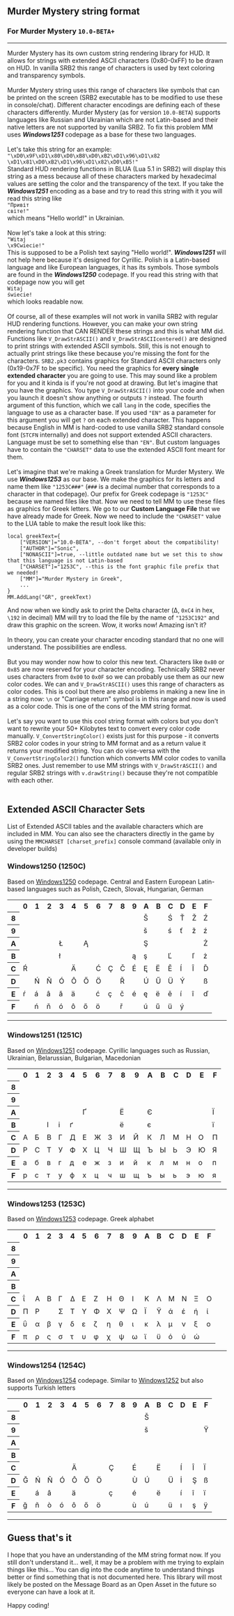 ## Murder Mystery string format
### For Murder Mystery `10.0-BETA+`
---
Murder Mystery has its own custom string rendering library for HUD. It allows for strings with extended ASCII characters (0x80-0xFF) to be drawn on HUD. In vanilla SRB2 this range of characters is used by text coloring and transparency symbols.
<br><br>
Murder Mystery string uses this range of characters like symbols that can be printed on the screen (SRB2 executable has to be modified to use these in console/chat). Different character encodings are defining each of these characters differently. Murder Mystery (as for version `10.0-BETA`) supports languages like Russian and Ukrainian which are not Latin-based and their native letters are not supported by vanilla SRB2. To fix this problem MM uses ***Windows1251*** codepage as a base for these two languages.
<br><br>
Let's take this string for an example:<br>
<code>"\xD0\x9F\xD1\x80\xD0\xB8\xD0\xB2\xD1\x96\xD1\x82 \xD1\x81\xD0\xB2\xD1\x96\xD1\x82\xD0\xB5!"</code><br>
Standard HUD rendering functions in BLUA (Lua 5.1 in SRB2) will display this string as a mess because all of these characters marked by hexadecimal values are setting the color and the transparency of the text. If you take the ***Windows1251*** encoding as a base and try to read this string with it you will read this string like<br>
<code>"Привіт світе!"</code><br>
which means "Hello world!" in Ukrainian.
<br><br>
Now let's take a look at this string:<br>
<code>"Witaj \x9Cwiecie!"</code><br>
This is supposed to be a Polish text saying "Hello world!". ***Windows1251*** will not help here because it's designed for Cyrillic. Polish is a Latin-based language and like European languages, it has its symbols. Those symbols are found in the ***Windows1250*** codepage. If you read this string with that codepage now you will get<br>
<code>Witaj świecie!</code><br>
which looks readable now.
<br><br>
Of course, all of these examples will not work in vanilla SRB2 with regular HUD rendering functions. However, you can make your own string rendering function that CAN RENDER these strings and this is what MM did. Functions like <code>V_DrawStrASCII()</code> and <code>V_DrawStrASCIIcentered()</code> are designed to print strings with extended ASCII symbols. Still, this is not enough to actually print strings like these because you're missing the font for the characters. `SRB2.pk3` contains graphics for Standard ASCII characters only (0x19-0x7F to be specific). You need the graphics for **every single extended character** you are going to use. This may sound like a problem for you and it kinda is if you're not good at drawing. But let's imagine that you have the graphics. You type <code>V_DrawStrASCII()</code> into your code and when you launch it doesn't show anything or outputs `?` instead. The fourth argument of this function, which we call `lang` in the code, specifies the language to use as a character base. If you used `"EN"` as a parameter for this argument you will get `?` on each extended character. This happens because English in MM is hard-coded to use vanilla SRB2 standard console font (`STCFN` internally) and does not support extended ASCII characters. Language must be set to something else than `"EN"`. But custom languages have to contain the `"CHARSET"` data to use the extended ASCII font meant for them.<br><br>
Let's imagine that we're making a Greek translation for Murder Mystery. We use ***Windows1253*** as our base. We make the graphics for its letters and name them like `"1253C###"` (`###` is a decimal number that corresponds to a character in that codepage). Our prefix for Greek codepage is `"1253C"` because we named files like that. Now we need to tell MM to use these files as graphics for Greek letters. We go to our **Custom Language File** that we have already made for Greek. Now we need to include the `"CHARSET"` value to the LUA table to make the result look like this:

    local greekText={
        ["VERSION"]="10.0-BETA", --don't forget about the compatibility!
        ["AUTHOR"]="Sonic",
        ["NONASCII"]=true, --little outdated name but we set this to show that this language is not Latin-based
        ["CHARSET"]="1253C", --this is the font graphic file prefix that we needed!
        ["MM"]="Murder Mystery in Greek",
        ...
    }
    MM.AddLang("GR", greekText)

And now when we kindly ask to print the Delta character (Δ, `0xC4` in hex, `\192` in decimal) MM will try to load the file by the name of `"1253C192"` and draw this graphic on the screen. Wow, it works now! Amazing isn't it?
<br><br>
In theory, you can create your character encoding standard that no one will understand. The possibilities are endless.
<br><br>
But you may wonder now how to color this new text. Characters like `0x80` or `0x85` are now reserved for your character encoding. Technically SRB2 never uses characters from `0x00` to `0x0F` so we can probably use them as our new color codes. We can and <code>V_DrawStrASCII()</code> uses this range of characters as color codes. This is cool but there are also problems in making a new line in a string now: `\n` or "Carriage return" symbol is in this range and now is used as a color code. This is one of the cons of the MM string format.
<br><br>
Let's say you want to use this cool string format with colors but you don't want to rewrite your 50+ Kilobytes text to convert every color code manually. <code>V_ConvertStringColor()</code> exists just for this purpose - it converts SRB2 color codes in your string to MM format and as a return value it returns your modified string. You can do vise-versa with the <code>V_ConvertStringColor2()</code> function which converts MM color codes to vanilla SRB2 ones. Just remember to use MM strings with <code>V_DrawStrASCII()</code> and regular SRB2 strings with <code>v.drawString()</code> because they're not compatible with each other.
<br><br>

## Extended ASCII Character Sets
List of Extended ASCII tables and the available characters which are included in MM. You can also see the characters directly in the game by using the `MMCHARSET [charset_prefix]` console command (available only in developer builds)
### Windows1250 (1250C)
Based on [Windows1250](https://wikipedia.org/wiki/Windows-1250) codepage.
Central and Eastern European Latin-based languages such as Polish, Czech, Slovak, Hungarian, German
<table>
    <tr>
        <th></th><th>0</th><th>1</th><th>2</th><th>3</th><th>4</th><th>5</th><th>6</th><th>7</th><th>8</th><th>9</th><th>A</th><th>B</th><th>C</th><th>D</th><th>E</th><th>F</th>
    </tr>
    <tr>
        <th>8</th><td></td><td></td><td></td><td></td><td></td><td></td><td></td><td></td><td></td><td></td><td>Š</td><td></td><td>Ś</td><td>Ť</td><td>Ž</td><td>Ź</td>
    </tr>
    <tr>
        <th>9</th><td></td><td></td><td></td><td></td><td></td><td></td><td></td><td></td><td></td><td></td><td>š</td><td></td><td>ś</td><td>ť</td><td>ž</td><td>ź</td>
    </tr>
    <tr>
        <th>A</th><td></td><td></td><td></td><td>Ł</td><td></td><td>Ą</td><td></td><td></td><td></td><td></td><td>Ş</td><td></td><td></td><td></td><td></td><td>Ż</td>
    </tr>
    <tr>
        <th>B</th><td></td><td></td><td></td><td>ł</td><td></td><td></td><td></td><td></td><td></td><td>ą</td><td>ş</td><td></td><td>Ľ</td><td></td><td>ľ</td><td>ż</td>
    </tr>
    <tr>
        <th>C</th><td>Ŕ</td><td></th><td></th><td></th><td>Ä</th><td></th><td>Ć</td><td>Ç</td><td>Č</td><td>É</td><td>Ę</td><td>Ë</td><td>Ě</td><td>Í</td><td>Î</td><td>Ď</td>
    </tr>
    <tr>
        <th>D</th><td></td><td>Ń</td><td>Ň</td><td>Ó</td><td>Ô</td><td>Ő</td><td>Ö</td><td></td><td>Ř</td><td></td><td>Ú</td><td>Ű</td><td>Ü</td><td>Ý</td><td></td><td>ß</td>
    </tr>
    <tr>
        <th>E</th><td>ŕ</td><td>á</td><td>â</td><td>ă</td><td>ä</td><td></td><td>ć</td><td>ç</td><td>č</td><td>é</td><td>ę</td><td>ë</td><td>ě</td><td>í</td><td>î</td><td>ď</td>
    </tr>
    <tr>
        <th>F</th><td></td><td>ń</td><td>ň</td><td>ó</td><td>ô</td><td>ő</td><td>ö</td><td></td><td>ř</td><td></td><td>ú</td><td>ű</td><td>ü</td><td>ý</td><td></td><td></td>
    </tr>
</table>

<hr>

### Windows1251 (1251C)
Based on [Windows1251](https://wikipedia.org/wiki/Windows-1251) codepage.
Cyrillic languages such as Russian, Ukrainian, Belarussian, Bulgarian, Macedonian
<table>
    <tr>
        <th></th><th>0</th><th>1</th><th>2</th><th>3</th><th>4</th><th>5</th><th>6</th><th>7</th><th>8</th><th>9</th><th>A</th><th>B</th><th>C</th><th>D</th><th>E</th><th>F</th>
    </tr>
    <tr>
        <th>8</th><td></td><td></td><td></td><td></td><td></td><td></td><td></td><td></td><td></td><td></td><td></td><td></td><td></td><td></td><td></td><td></td>
    </tr>
    <tr>
        <th>9</th><td></td><td></td><td></td><td></td><td></td><td></td><td></td><td></td><td></td><td></td><td></td><td></td><td></td><td></td><td></td><td></td>
    </tr>
    <tr>
        <th>A</th><td></td><td></td><td></td><td></td><td></td><td>Ґ</td><td></td><td></td><td>Ё</td><td></td><td>Є</td><td></td><td></td><td></td><td></td><td>Ї</td>
    </tr>
    <tr>
        <th>B</th><td></td><td></td><td>І</td><td>і</td><td>ґ</td><td></td><td></td><td></td><td>ё</td><td></td><td>є</td><td></td><td></td><td></td><td></td><td>ї</td>
    </tr>
    <tr>
        <th>C</th><td>А</td><td>Б</th><td>В</th><td>Г</th><td>Д</th><td>Е</th><td>Ж</td><td>З</td><td>И</td><td>Й</td><td>К</td><td>Л</td><td>М</td><td>Н</td><td>О</td><td>П</td>
    </tr>
    <tr>
        <th>D</th><td>Р</td><td>С</td><td>Т</td><td>У</td><td>Ф</td><td>Х</td><td>Ц</td><td>Ч</td><td>Ш</td><td>Щ</td><td>Ъ</td><td>Ы</td><td>Ь</td><td>Э</td><td>Ю</td><td>Я</td>
    </tr>
    <tr>
        <th>E</th><td>а</td><td>б</td><td>в</td><td>г</td><td>д</td><td>е</td><td>ж</td><td>з</td><td>и</td><td>й</td><td>к</td><td>л</td><td>м</td><td>н</td><td>о</td><td>п</td>
    </tr>
    <tr>
        <th>F</th><td>р</td><td>с</td><td>т</td><td>у</td><td>ф</td><td>х</td><td>ц</td><td>ч</td><td>ш</td><td>щ</td><td>ъ</td><td>ы</td><td>ь</td><td>э</td><td>ю</td><td>я</td>
    </tr>
</table>

<hr>

### Windows1253 (1253C)
Based on [Windows1253](https://wikipedia.org/wiki/Windows-1253) codepage.
Greek alphabet
<table>
    <tr>
        <th></th><th>0</th><th>1</th><th>2</th><th>3</th><th>4</th><th>5</th><th>6</th><th>7</th><th>8</th><th>9</th><th>A</th><th>B</th><th>C</th><th>D</th><th>E</th><th>F</th>
    </tr>
    <tr>
        <th>8</th><td></td><td></td><td></td><td></td><td></td><td></td><td></td><td></td><td></td><td></td><td></td><td></td><td></td><td></td><td></td><td></td>
    </tr>
    <tr>
        <th>9</th><td></td><td></td><td></td><td></td><td></td><td></td><td></td><td></td><td></td><td></td><td></td><td></td><td></td><td></td><td></td><td></td>
    </tr>
    <tr>
        <th>A</th><td></td><td></td><td></td><td></td><td></td><td></td><td></td><td></td><td></td><td></td><td></td><td></td><td></td><td></td><td></td><td></td>
    </tr>
    <tr>
        <th>B</th><td></td><td></td><td></td><td></td><td></td><td></td><td></td><td></td><td></td><td></td><td></td><td></td><td></td><td></td><td></td><td></td>
    </tr>
    <tr>
        <th>C</th><td>ΐ</td><td>Α</th><td>Β</th><td>Γ</th><td>Δ</th><td>Ε</th><td>Ζ</td><td>Η</td><td>Θ</td><td>Ι</td><td>Κ</td><td>Λ</td><td>Μ</td><td>Ν</td><td>Ξ</td><td>Ο</td>
    </tr>
    <tr>
        <th>D</th><td>Π</td><td>Ρ</td><td></td><td>Σ</td><td>Τ</td><td>Υ</td><td>Φ</td><td>Χ</td><td>Ψ</td><td>Ω</td><td>Ϊ</td><td>Ϋ</td><td>ά</td><td>έ</td><td>ή</td><td>ί</td>
    </tr>
    <tr>
        <th>E</th><td>ΰ</td><td>α</td><td>β</td><td>γ</td><td>δ</td><td>ε</td><td>ζ</td><td>η</td><td>θ</td><td>ι</td><td>κ</td><td>λ</td><td>μ</td><td>ν</td><td>ξ</td><td>ο</td>
    </tr>
    <tr>
        <th>F</th><td>π</td><td>ρ</td><td>ς</td><td>σ</td><td>τ</td><td>υ</td><td>φ</td><td>χ</td><td>ψ</td><td>ω</td><td>ϊ</td><td>ϋ</td><td>ό</td><td>ύ</td><td>ώ</td><td></td>
    </tr>
</table>

<hr>

### Windows1254 (1254C)
Based on [Windows1254](https://wikipedia.org/wiki/Windows-1254) codepage.
Similar to [Windows1252](https://wikipedia.org/wiki/Windows-1252) but also supports Turkish letters
<table>
    <tr>
        <th></th><th>0</th><th>1</th><th>2</th><th>3</th><th>4</th><th>5</th><th>6</th><th>7</th><th>8</th><th>9</th><th>A</th><th>B</th><th>C</th><th>D</th><th>E</th><th>F</th>
    </tr>
    <tr>
        <th>8</th><td></td><td></td><td></td><td></td><td></td><td></td><td></td><td></td><td></td><td></td><td>Š</td><td></td><td></td><td></td><td></td><td></td>
    </tr>
    <tr>
        <th>9</th><td></td><td></td><td></td><td></td><td></td><td></td><td></td><td></td><td></td><td></td><td>š</td><td></td><td></td><td></td><td></td><td>Ÿ</td>
    </tr>
    <tr>
        <th>A</th><td></td><td></td><td></td><td></td><td></td><td></td><td></td><td></td><td></td><td></td><td></td><td></td><td></td><td></td><td></td><td></td>
    </tr>
    <tr>
        <th>B</th><td></td><td></td><td></td><td></td><td></td><td></td><td></td><td></td><td></td><td></td><td></td><td></td><td></td><td></td><td></td><td></td>
    </tr>
    <tr>
        <th>C</th><td></td><td></th><td></th><td></th><td>Ä</th><td></th><td></td><td>Ç</td><td></td><td>É</td><td></td><td>Ë</td><td></td><td>Í</td><td>Î</td><td>Ï</td>
    </tr>
    <tr>
        <th>D</th><td>Ğ</td><td>Ń</td><td>Ň</td><td>Ó</td><td>Ô</td><td>Ő</td><td>Ö</td><td></td><td></td><td>Ù</td><td>Ú</td><td></td><td>Ü</td><td>İ</td><td>Ş</td><td>ß</td>
    </tr>
    <tr>
        <th>E</th><td></td><td>á</td><td>â</td><td></td><td>ä</td><td></td><td></td><td>ç</td><td></td><td>é</td><td></td><td>ë</td><td></td><td>í</td><td>î</td><td>ï</td>
    </tr>
    <tr>
        <th>F</th><td>ğ</td><td>ñ</td><td>ò</td><td>ó</td><td>ô</td><td>ő</td><td>ö</td><td></td><td></td><td>ù</td><td>ú</td><td></td><td>ü</td><td>ı</td><td>ş</td><td>ÿ</td>
    </tr>
</table>

<hr>

## Guess that's it
I hope that you have an understanding of the MM string format now. If you still don't understand it... well, it may be a problem with me trying to explain things like this... You can dig into the code anytime to understand things better or find something that is not documented here. This library will most likely be posted on the Message Board as an Open Asset in the future so everyone can have a look at it.

Happy coding!
